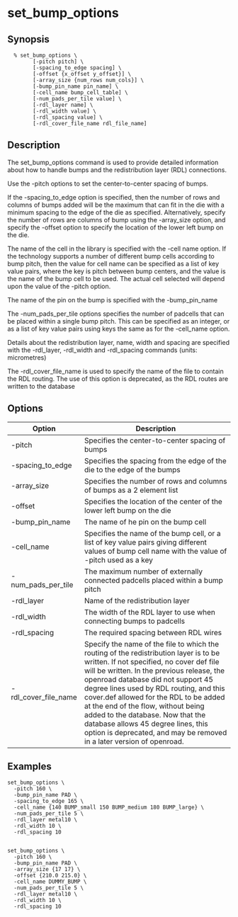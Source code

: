 # set_bump_options

## Synopsis
```
  % set_bump_options \
        [-pitch pitch] \
        [-spacing_to_edge spacing] \
        [-offset {x_offset y_offset}] \
        [-array_size {num_rows num_cols}] \
        [-bump_pin_name pin_name] \
        [-cell_name bump_cell_table] \
        [-num_pads_per_tile value] \
        [-rdl_layer name] \
        [-rdl_width value] \
        [-rdl_spacing value] \
        [-rdl_cover_file_name rdl_file_name]
```

## Description
The set_bump_options command is used to provide detailed information about how to handle bumps and the redistribution layer (RDL) connections.

Use the -pitch options to set the center-to-center spacing of bumps.

If the -spacing_to_edge option is specified, then the number of rows and columns of bumps added will be the maximum that can fit in the die with a minimum spacing to the edge of the die as specified. Alternatively, specify the number of rows are columns of bump using the -array_size option, and specify the -offset option to specify the location of the lower left bump on the die.

The name of the cell in the library is specified with the -cell name option. If the technology supports a number of different bump cells according to bump pitch, then the value for cell name can be specified as a list of key value pairs, where the key is pitch between bump centers, and the value is the name of the bump cell to be used. The actual cell selected will depend upon the value of the -pitch option.

The name of the pin on the bump is specified with the -bump_pin_name

The -num_pads_per_tile options specifies the number of padcells that can be placed within a single bump pitch. This can be specified as an integer, or as a list of key value pairs using keys the same as for the -cell_name option.

Details about the redistribution layer, name, width and spacing are specified with the -rdl_layer, -rdl_width and -rdl_spacing commands (units: micrometres)

The -rdl_cover_file_name is used to specify the name of the file to contain the RDL routing. The use of this option is deprecated, as the RDL routes are written to the database

## Options

| Option | Description |
| --- | --- |
| -pitch | Specifies the center-to-center spacing of bumps |
| -spacing_to_edge | Specifies the spacing from the edge of the die to the edge of the bumps |
| -array_size | Specifies the number of rows and columns of bumps as a 2 element list |
| -offset | Specifies the location of the center of the lower left bump on the die |
| -bump_pin_name | The name of he pin on the bump cell |
| -cell_name | Specifies the name of the bump cell, or a list of key value pairs giving different values of bump cell name with the value of -pitch used as a key |
| -num_pads_per_tile | The maximum number of externally connected padcells placed within a bump pitch |
| -rdl_layer | Name of the redistribution layer |
| -rdl_width | The width of the RDL layer to use when connecting bumps to padcells |
| -rdl_spacing | The required spacing between RDL wires |
| -rdl_cover_file_name | Specify the name of the file to which the routing of the redistribution layer is to be written. If not specified, no cover def file will be written. In the previous release, the openroad database did not support 45 degree lines used by RDL routing, and this cover.def allowed for the RDL to be added at the end of the flow, without being added to the database. Now that the database allows 45 degree lines, this option is deprecated, and may be removed in a later version of openroad. |

## Examples
```
set_bump_options \
  -pitch 160 \
  -bump_pin_name PAD \
  -spacing_to_edge 165 \
  -cell_name {140 BUMP_small 150 BUMP_medium 180 BUMP_large} \
  -num_pads_per_tile 5 \
  -rdl_layer metal10 \
  -rdl_width 10 \
  -rdl_spacing 10


set_bump_options \
  -pitch 160 \
  -bump_pin_name PAD \
  -array_size {17 17} \
  -offset {210.0 215.0} \
  -cell_name DUMMY_BUMP \
  -num_pads_per_tile 5 \
  -rdl_layer metal10 \
  -rdl_width 10 \
  -rdl_spacing 10
```

